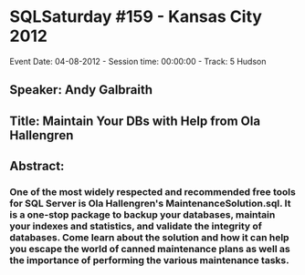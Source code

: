# SQLSaturday #159 - Kansas City 2012
Event Date: 04-08-2012 - Session time: 00:00:00 - Track: 5 Hudson
## Speaker: Andy Galbraith
## Title: Maintain Your DBs with Help from Ola Hallengren
## Abstract:
### One of the most widely respected and recommended free tools for SQL Server is Ola Hallengren's MaintenanceSolution.sql.  It is a one-stop package to backup your databases, maintain your indexes and statistics, and validate the integrity of databases.  Come learn about the solution and how it can help you escape the world of canned maintenance plans as well as the importance of performing the various maintenance tasks.
